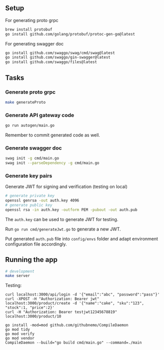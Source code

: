 ## Setup
For generating proto grpc
```bash
brew install protobuf
go install github.com/golang/protobuf/protoc-gen-go@latest
```

For generating swagger doc
```bash
go install github.com/swaggo/swag/cmd/swag@latest
go install github.com/swaggo/gin-swagger@latest
go install github.com/swaggo/files@latest
```
## Tasks
### Generate proto grpc
```bash
make generateProto
```

### Generate API gateway code
```bash
go run autogen/main.go
```
Remember to commit generated code as well.

### Generate swagger doc
```bash
swag init -g cmd/main.go
swag init --parseDependency -g cmd/main.go
```

### Generate key pairs
Generate JWT for signing and verification (testing on local)
```bash
# generate private key
openssl genrsa -out auth.key 4096
# generate public key
openssl rsa -in auth.key -outform PEM -pubout -out auth.pub
```
The `auth.key` can be used to generate JWT for testing.

Run `go run cmd/generateJwt.go` to generate a new JWT.

Put generated `auth.pub` file into `config/envs` folder and adapt environment configuration file accordingly.

## Running the app
```bash
# development
make server
```

Testing:
~~~
curl localhost:3000/api/login -d '{"email":"abc", "password":"pass"}'
curl -XPOST -H "Authorization: Bearer jwt" localhost:3000/product/create -d '{"name":"cake", "sku":"123", "stock":1, "price":2}'
curl -H "Authorization: Bearer testjwt12345678819" localhost:3000/product/10
~~~

~~~
go install -mod=mod github.com/githubnemo/CompileDaemon
go mod tidy
go mod verify
go mod vendor
CompileDaemon --build="go build cmd/main.go" --command=./main
~~~